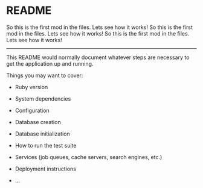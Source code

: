 # README

So this is the first mod in the files. Lets see how it works!
So this is the first mod in the files. Lets see how it works!
So this is the first mod in the files. Lets see how it works!


* * * * * * *

This README would normally document whatever steps are necessary to get the
application up and running.

Things you may want to cover:

* Ruby version

* System dependencies

* Configuration

* Database creation

* Database initialization

* How to run the test suite

* Services (job queues, cache servers, search engines, etc.)

* Deployment instructions

* ...

